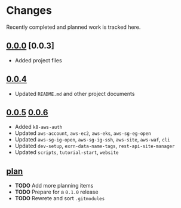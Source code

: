 # Changes
Recently completed and planned work is tracked here.

## [0.0.0](.) [0.0.3]
- Added project files

## [0.0.4](.)
- Updated `README.md` and other project documents

## [0.0.5](.) [0.0.6](.)
- Added `k8-aws-auth`
- Updated `aws-account`, `aws-ec2`, `aws-eks`, `aws-sg-eg-open`
- Updated `aws-sg-ig-open`, `aws-sg-ig-ssh`, `aws-site`, `aws-waf`, `cli`
- Updated `dev-setup`, `exrn-data-name-tags`, `rest-api-site-manager`
- Updated `scripts`, `tutorial-start`, `website`

## [plan](.)
- **TODO** Add more planning items
- **TODO** Prepare for a `0.1.0` release
- **TODO** Rewrete and sort `.gitmodules`
